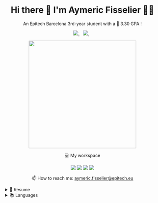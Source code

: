 <h1 align='center'>
  Hi there 👋 I'm Aymeric Fisselier 👨‍💻
</h1>

<p align='center'>
  An Epitech Barcelona 3rd-year student with a 🥇 3.30 GPA !
</p>



<p align='center'>
  
  <a href="https://www.linkedin.com/in/aymeric-fisselier/">
    <img src="https://img.shields.io/badge/linkedin-%230077B5.svg?&style=for-the-badge&logo=linkedin&logoColor=white" />
  </a>&nbsp;&nbsp;
  <a href="https://www.instagram.com/aymbcn/">
    <img src="https://img.shields.io/badge/instagram-%23E4405F.svg?&style=for-the-badge&logo=instagram&logoColor=white" />        
  </a>&nbsp;&nbsp;
  
</p>

<p align='center'>
  <a href="#"><img src="https://github-readme-stats.vercel.app/api?username=Reivax5&show_icons=true&count_private=true&theme=dark" width="350"></a>
</p>

<p align='center'>
  💻 My workspace<br/><br/>
  <img src="https://img.shields.io/badge/Ubuntu-E95420?style=for-the-badge&logo=ubuntu&logoColor=white" />
  <img src="https://img.shields.io/badge/intel-core%20i7%2011th-%230071C5.svg?&style=for-the-badge&logo=intel&logoColor=white" />
  <img src="https://img.shields.io/badge/RAM-16GB-%230071C5.svg?&style=for-the-badge&logoColor=white" />
  <img src="https://img.shields.io/badge/Mesa intel%20nv137-%2376B900.svg?&style=for-the-badge&logo=nvidia&logoColor=white" />
</p>
<p align='center'>
  📫 How to reach me: <a href='mailto:aymeric.fisselier@epitech.eu'>aymeric.fisselier@epitech.eu</a>
</p>

<details>
  <summary>📃 Resume</summary>

## Experience

<img align="right" src="https://img.shields.io/badge/Python-FFD43B?style=for-the-badge&logo=python&logoColor=blue" />
<img align="right" src="https://img.shields.io/badge/iOS-000000?style=for-the-badge&logo=ios&logoColor=white" />
<img align="right" src="https://img.shields.io/badge/PostgreSQL-316192?style=for-the-badge&logo=postgresql&logoColor=white" />
<img align="right" src="https://img.shields.io/badge/Spark%20AR-FF5C83?style=for-the-badge&logo=Spark AR&logoColor=white" />
<img align="right" src="https://img.shields.io/badge/Amazon_AWS-232F3E?style=for-the-badge&logo=amazon-aws&logoColor=white" />


- 💻 **Data Engineer Intern**\
📆 1st August 2022 - 23rd December 2022\
📍 **Amenitiz** - Barcelona, Spain



## Education

- 📖 **Bachelor's Degree**\
📆 2005 - 2021\
📍 **Lycée Français de Barcelone** - Barcelona, Spain

<img align="right" src="https://img.shields.io/badge/C-00599C?style=for-the-badge&logo=c&logoColor=white" />
<img align="right" src="https://img.shields.io/badge/C%2B%2B-00599C?style=for-the-badge&logo=c%2B%2B&logoColor=white" />
<img align="right" src="https://img.shields.io/badge/JavaScript-323330?style=for-the-badge&logo=javascript&logoColor=F7DF1E" />
<img align="right" src="https://img.shields.io/badge/Python-FFD43B?style=for-the-badge&logo=python&logoColor=blue" />
<img align="right" src="https://img.shields.io/badge/Linux-FCC624?style=for-the-badge&logo=linux&logoColor=black" />
  
- 📖 **Master's Degree (IT and Software Development)**\
📆 2021 - 2026\
📍 **Epitech** - Barcelona, Spain

</details>

<details>
  <summary>📚 Languages</summary>

  
  ## Languages

  <div align="center">

  | Language           | Hours / Day           | Years   |
  | :------: | :---------: | :-----: |
  | <img align="center" src="https://img.shields.io/badge/C-00599C?style=for-the-badge&logo=c&logoColor=white" /> | Advanced | 1+ year |
  | <img align="center" src="https://img.shields.io/badge/Python-FFD43B?style=for-the-badge&logo=python&logoColor=blue" /> | Intermediate+ | ~1 year | 
  | <img align="center" src="https://img.shields.io/badge/C%2B%2B-00599C?style=for-the-badge&logo=c%2B%2B&logoColor=white" /> | Advanced | ~6 months |\
</div>
  
<div align="center">

| Language           | Level           |
| :------: | :---------: |
| 🇫🇷 French | Native |
| 🇪🇸 Spanish | Native |
| 🇬🇧 English | Full professional proficiency |
| 🇪🇸 Catalan | Limited professional proficiency |\
  
</details>
